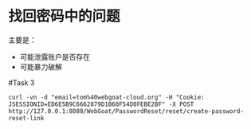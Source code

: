 # 找回密码中的问题

主要是：

* 可能泄露账户是否存在
* 可能暴力破解

#Task 3

```
curl -vn -d "email=tom%40webgoat-cloud.org" -H "Cookie: JSESSIONID=ED6E5B9C6662879D1B60F54D0FEBE2BF" -X POST http://127.0.0.1:8080/WebGoat/PasswordReset/reset/create-password-reset-link
```

